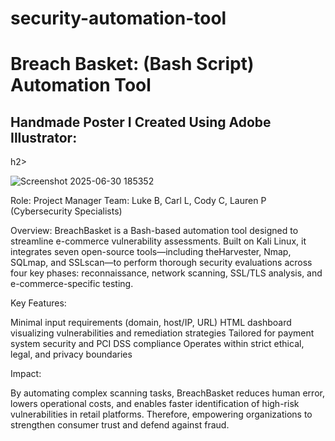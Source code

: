 # security-automation-tool

<h1>Breach Basket: (Bash Script) Automation Tool</h1>

<h2>Handmade Poster I Created Using Adobe Illustrator:</h2>h2>

![Screenshot 2025-06-30 185352](https://github.com/user-attachments/assets/56974fd1-2289-4d96-8bce-1a4e4083d576)

Role: Project Manager
Team: Luke B, Carl L, Cody C, Lauren P (Cybersecurity Specialists)

Overview:
BreachBasket is a Bash-based automation tool designed to streamline e-commerce vulnerability assessments. Built on Kali Linux, it integrates seven open-source tools—including theHarvester, Nmap, SQLmap, and SSLscan—to perform thorough security evaluations across four key phases: reconnaissance, network scanning, SSL/TLS analysis, and e-commerce-specific testing.

Key Features:

Minimal input requirements (domain, host/IP, URL)
HTML dashboard visualizing vulnerabilities and remediation strategies
Tailored for payment system security and PCI DSS compliance
Operates within strict ethical, legal, and privacy boundaries

Impact:

By automating complex scanning tasks, BreachBasket reduces human error, lowers operational costs, and enables faster identification of high-risk vulnerabilities in retail platforms. Therefore, empowering organizations to strengthen consumer trust and defend against fraud.
